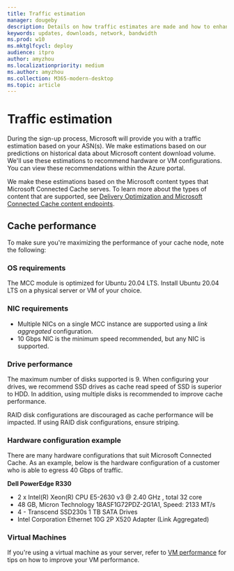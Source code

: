 ```yaml
---
title: Traffic estimation
manager: dougeby
description: Details on how traffic estimates are made and how to enhance cache node performance.
keywords: updates, downloads, network, bandwidth
ms.prod: w10
ms.mktglfcycl: deploy
audience: itpro
author: amyzhou
ms.localizationpriority: medium
ms.author: amyzhou
ms.collection: M365-modern-desktop
ms.topic: article
---
```


# Traffic estimation

During the sign-up process, Microsoft will provide you with a traffic estimation based on your ASN(s). We make estimations based on our predictions on historical data about Microsoft content download volume. We'll use these estimations to recommend hardware or VM configurations. You can view these recommendations within the Azure portal.

We make these estimations based on the Microsoft content types that Microsoft Connected Cache serves. To learn more about the types of content that are supported, see [Delivery Optimization and Microsoft Connected Cache content endpoints](). 

## Cache performance

To make sure you're maximizing the performance of your cache node, note the following:

### OS requirements

The MCC module is optimized for Ubuntu 20.04 LTS. Install Ubuntu 20.04 LTS on a physical server or VM of your choice.

### NIC requirements

- Multiple NICs on a single MCC instance are supported using a _link aggregated_ configuration.
- 10 Gbps NIC is the minimum speed recommended, but any NIC is supported.

### Drive performance

The maximum number of disks supported is 9. When configuring your drives, we recommend SSD drives as cache read speed of SSD is superior to HDD. In addition, using multiple disks is recommended to improve cache performance. 

RAID disk configurations are discouraged as cache performance will be impacted. If using RAID disk configurations, ensure striping.

### Hardware configuration example

There are many hardware configurations that suit Microsoft Connected Cache. As an example, below is the hardware configuration of a customer who is able to egress 40 Gbps of traffic.

**Dell PowerEdge R330**
- 2 x Intel(R) Xeon(R) CPU E5-2630 v3 @ 2.40 GHz , total 32 core
- 48 GB, Micron Technology 18ASF1G72PDZ-2G1A1, Speed: 2133 MT/s
- 4 - Transcend SSD230s 1 TB SATA Drives
- Intel Corporation Ethernet 10G 2P X520 Adapter (Link Aggregated)

### Virtual Machines

If you're using a virtual machine as your server, refer to [VM performance](mcc-isp-vm-performance.md) for tips on how to improve your VM performance.
